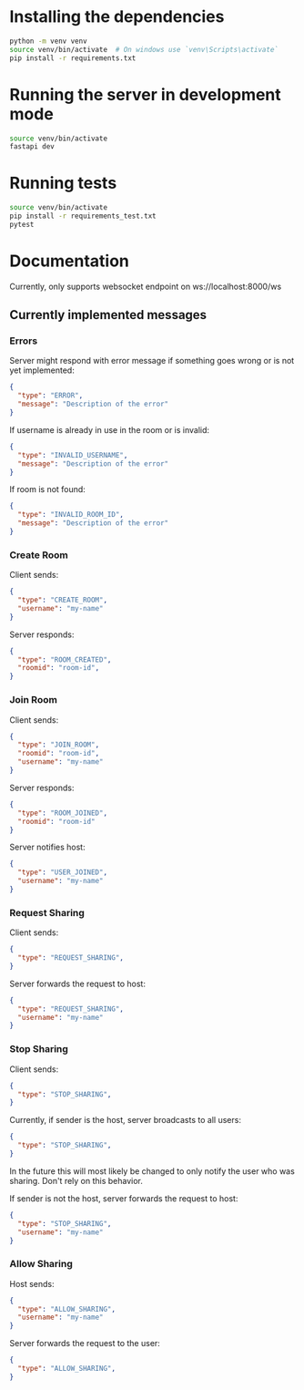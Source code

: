 # Installing the dependencies
```bash
python -m venv venv
source venv/bin/activate  # On windows use `venv\Scripts\activate`
pip install -r requirements.txt
```

# Running the server in development mode
```bash
source venv/bin/activate
fastapi dev
```

# Running tests
```bash
source venv/bin/activate
pip install -r requirements_test.txt
pytest
```

# Documentation
Currently, only supports websocket endpoint on ws://localhost:8000/ws

## Currently implemented messages

### Errors
Server might respond with error message if something goes wrong or is not yet implemented:
```json
{
  "type": "ERROR",
  "message": "Description of the error"
}
```

If username is already in use in the room or is invalid:
```json
{
  "type": "INVALID_USERNAME",
  "message": "Description of the error"
}
```

If room is not found:
```json
{
  "type": "INVALID_ROOM_ID",
  "message": "Description of the error"
}
```


### Create Room
Client sends:
```json
{
  "type": "CREATE_ROOM",
  "username": "my-name"
}
```
Server responds:
```json
{
  "type": "ROOM_CREATED",
  "roomid": "room-id",
}
```

### Join Room
Client sends:
```json
{
  "type": "JOIN_ROOM",
  "roomid": "room-id",
  "username": "my-name"
}
```
Server responds:
```json
{
  "type": "ROOM_JOINED",
  "roomid": "room-id"
}
```
Server notifies host:
```json
{
  "type": "USER_JOINED",
  "username": "my-name"
}
```

### Request Sharing
Client sends:
```json
{
  "type": "REQUEST_SHARING",
}
```
Server forwards the request to host:
```json
{
  "type": "REQUEST_SHARING",
  "username": "my-name"
}
```

### Stop Sharing
Client sends:
```json
{
  "type": "STOP_SHARING",
}
```
Currently, if sender is the host, server broadcasts to all users:
```json
{
  "type": "STOP_SHARING",
}
```
In the future this will most likely be changed to only notify the user who was sharing.
Don't rely on this behavior.

If sender is not the host, server forwards the request to host:
```json
{
  "type": "STOP_SHARING",
  "username": "my-name"
}
```

### Allow Sharing
Host sends:
```json
{
  "type": "ALLOW_SHARING",
  "username": "my-name"
}
```
Server forwards the request to the user:
```json
{
  "type": "ALLOW_SHARING",
}
```








